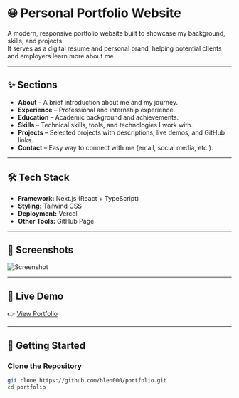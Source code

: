 # 🌐 Personal Portfolio Website

A modern, responsive portfolio website built to showcase my background, skills, and projects.  
It serves as a digital resume and personal brand, helping potential clients and employers learn more about me.

---

## ✨ Sections

- **About** – A brief introduction about me and my journey.  
- **Experience** – Professional and internship experience.  
- **Education** – Academic background and achievements.  
- **Skills** – Technical skills, tools, and technologies I work with.  
- **Projects** – Selected projects with descriptions, live demos, and GitHub links.  
- **Contact** – Easy way to connect with me (email, social media, etc.).  

---

## 🛠️ Tech Stack
- **Framework:** Next.js (React + TypeScript)  
- **Styling:** Tailwind CSS  
- **Deployment:** Vercel  
- **Other Tools:** GitHub Page

---

## 📸 Screenshots
![Screenshot](/screenshot/hero.jpg)

---

## 🔗 Live Demo
👉 [View Portfolio]((https://portifolio-qumnqh253-blen000s-projects.vercel.app))  

---

## 🚀 Getting Started

### Clone the Repository
```bash
git clone https://github.com/blen000/portfolio.git
cd portfolio
